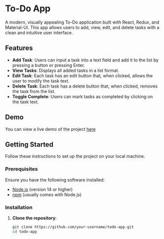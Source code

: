 # To-Do App

A modern, visually appealing To-Do application built with React, Redux, and Material-UI. This app allows users to add, view, edit, and delete tasks with a clean and intuitive user interface.

## Features

- **Add Task**: Users can input a task into a text field and add it to the list by pressing a button or pressing Enter.
- **View Tasks**: Displays all added tasks in a list format.
- **Edit Task**: Each task has an edit button that, when clicked, allows the user to modify the task text.
- **Delete Task**: Each task has a delete button that, when clicked, removes the task from the list.
- **Toggle Complete**: Users can mark tasks as completed by clicking on the task text.

## Demo

You can view a live demo of the project [here](https://todo-app-chi-liard.vercel.app/) 

## Getting Started

Follow these instructions to set up the project on your local machine.

### Prerequisites

Ensure you have the following software installed:

- [Node.js](https://nodejs.org/en/) (version 14 or higher)
- [npm](https://www.npmjs.com/) (usually comes with Node.js)

### Installation

1. **Clone the repository**:
   ```bash
   git clone https://github.com/your-username/todo-app.git
   cd todo-app
